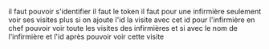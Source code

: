 il faut pouvoir s'identifier
il faut le token
il faut pour une infirmière seulement voir ses visites plus si on ajoute l'id la visite avec cet id
pour l'infirmière en chef pouvoir voir toute les visites des infirmières et si avec le nom de l'infirmière et l'id après pouvoir voir cette visite
